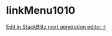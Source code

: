 # linkMenu1010

[Edit in StackBlitz next generation editor ⚡️](https://stackblitz.com/~/github.com/MemeSmith94/linkMenu1010)
